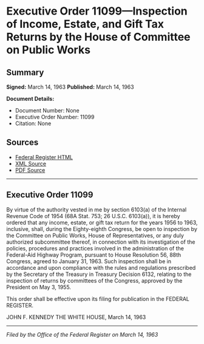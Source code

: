 # Executive Order 11099—Inspection of Income, Estate, and Gift Tax Returns by the House of Committee on Public Works

## Summary

**Signed:** March 14, 1963
**Published:** March 14, 1963

**Document Details:**
- Document Number: None
- Executive Order Number: 11099
- Citation: None

## Sources
- [Federal Register HTML](https://www.presidency.ucsb.edu/documents/executive-order-11099-inspection-income-estate-and-gift-tax-returns-the-house-committee)
- [XML Source](None)
- [PDF Source](None)

---

## Executive Order 11099

By virtue of the authority vested in me by section 6103(a) of the Internal Revenue Code of 1954 (68A Stat. 753; 26 U.S.C. 6103(a)), it is hereby ordered that any income, estate, or gift tax return for the years 1956 to 1963, inclusive, shall, during the Eighty-eighth Congress, be open to inspection by the Committee on Public Works, House of Representatives, or any duly authorized subcommittee thereof, in connection with its investigation of the policies, procedures and practices involved in the administration of the Federal-Aid Highway Program, pursuant to House Resolution 56, 88th Congress, agreed to January 31, 1963. Such inspection shall be in accordance and upon compliance with the rules and regulations prescribed by the Secretary of the Treasury in Treasury Decision 6132, relating to the inspection of returns by committees of the Congress, approved by the President on May 3, 1955.

This order shall be effective upon its filing for publication in the FEDERAL REGISTER.

JOHN F. KENNEDY
THE WHITE HOUSE,
March 14, 1963

---

*Filed by the Office of the Federal Register on March 14, 1963*
